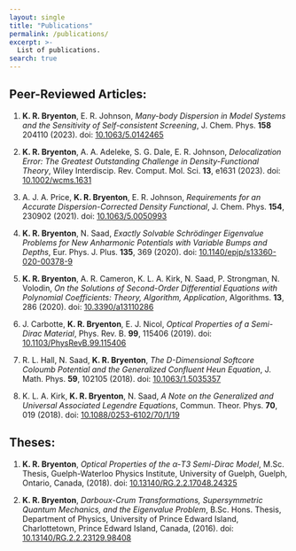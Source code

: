 ```yaml
---
layout: single
title: "Publications"
permalink: /publications/
excerpt: >-
  List of publications.
search: true
---
```



## Peer-Reviewed Articles:

1. **K. R. Bryenton**, E. R. Johnson, *Many-body Dispersion in Model Systems and the Sensitivity of Self-consistent Screening*, J. Chem. Phys. **158** 204110 (2023). doi: [10.1063/5.0142465](https://doi.org/10.1063/5.0142465)

1. **K. R. Bryenton**, A. A. Adeleke, S. G. Dale, E. R. Johnson, *Delocalization Error: The Greatest Outstanding Challenge in Density-Functional Theory*, Wiley Interdiscip. Rev. Comput. Mol. Sci. **13**, e1631 (2023). doi: [10.1002/wcms.1631](https://doi.org/10.1002/wcms.1631)

1. A. J. A. Price, **K. R. Bryenton**, E. R. Johnson, *Requirements for an Accurate Dispersion-Corrected Density Functional*, J. Chem. Phys. **154**, 230902 (2021). doi: [10.1063/5.0050993](https://doi.org/10.1063/5.0050993)

1. **K. R. Bryenton**, N. Saad, *Exactly Solvable Schrödinger Eigenvalue Problems for New Anharmonic Potentials with Variable Bumps and Depths*, Eur. Phys. J. Plus. **135**, 369 (2020). doi: [10.1140/epjp/s13360-020-00378-9](https://doi.org/10.1140/epjp/s13360-020-00378-9)

1. **K. R. Bryenton**, A. R. Cameron, K. L. A. Kirk, N. Saad, P. Strongman, N. Volodin, *On the Solutions of Second-Order Differential Equations with Polynomial Coefficients: Theory, Algorithm, Application*, Algorithms. **13**, 286 (2020). doi: [10.3390/a13110286](https://doi.org/10.3390/a13110286)

1. J. Carbotte, **K. R. Bryenton**, E. J. Nicol, *Optical Properties of a Semi-Dirac Material*, Phys. Rev. B. **99**, 115406 (2019). doi: [10.1103/PhysRevB.99.115406](https://doi.org/10.1103/PhysRevB.99.115406)

1. R. L. Hall, N. Saad, **K. R. Bryenton**, *The D-Dimensional Softcore Coloumb Potential and the Generalized Confluent Heun Equation*, J. Math. Phys. **59**, 102105 (2018). doi: [10.1063/1.5035357](https://doi.org/10.1063/1.5035357)

1. K. L. A. Kirk, **K. R. Bryenton**, N. Saad, *A Note on the Generalized and Universal Associated Legendre Equations*, Commun. Theor. Phys. **70**, 019 (2018). doi: [10.1088/0253-6102/70/1/19](https://doi.org/10.1088/0253-6102/70/1/19)


## Theses:

1. **K. R. Bryenton**, *Optical Properties of the α-T3 Semi-Dirac Model*, M.Sc. Thesis, Guelph-Waterloo Physics Institute, University of Guelph, Guelph, Ontario, Canada, (2018). doi: [10.13140/RG.2.2.17048.24325](https://doi.org/10.13140/RG.2.2.17048.24325)

1. **K. R. Bryenton**, *Darboux-Crum Transformations, Supersymmetric Quantum Mechanics, and the Eigenvalue Problem*, B.Sc. Hons. Thesis, Department of Physics, University of Prince Edward Island, Charlottetown, Prince Edward Island, Canada, (2016). doi: [10.13140/RG.2.2.23129.98408](https://doi.org/10.13140/RG.2.2.23129.98408)
